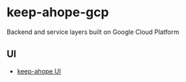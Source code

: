 # keep-ahope-gcp
Backend and service layers built on Google Cloud Platform

## UI

- [keep-ahope UI](https://github.com/evandana/keep-ahope)
